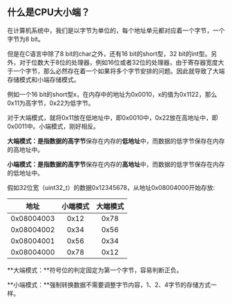 ## 什么是CPU大小端？

在计算机系统中，我们是以字节为单位的，每个地址单元都对应着一个字节，一个字节为8 bit。

但是在C语言中除了8 bit的char之外，还有16 bit的short型，32 bit的int型。另外，对于位数大于8位的处理器，例如16位或者32位的处理器，由于寄存器宽度大于一个字节，那么必然存在着一个如果将多个字节安排的问题。因此就导致了大端存储模式和小端存储模式。



例如一个16 bit的short型x，在内存中的地址为0x0010，x的值为0x1122，那么0x11为高字节，0x22为低字节。



对于大端模式，就将0x11放在低地址中，即0x0010中，0x22放在高地址中，即0x0011中。小端模式，刚好相反。



**大端模式：**是指数据的**高字节**保存在内存的**低地址**中，而数据的低字节保存在内存的高地址中。



**小端模式：**是指数据的**高字节**保存在内存的**高地址**中，而数据的低字节保存在内存的低地址中。

假如32位宽（uint32_t）的数据0x12345678，从地址0x08004000开始存放:

|    地址    | 小端模式 | 大端模式 |
| :--------: | :------: | :------: |
| 0x08004003 |   0x12   |   0x78   |
| 0x08004002 |   0x34   |   0x56   |
| 0x08004001 |   0x56   |   0x34   |
| 0x08004000 |   0x78   |   0x12   |

**大端模式：**符号位的判定固定为第一个字节，容易判断正负。

**小端模式：**强制转换数据不需要调整字节内容，1、2、4字节的存储方式一样。

